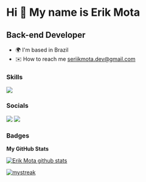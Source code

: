 Hi 👋 My name is Erik Mota
======================================================================================================================================

Back-end Developer
------------------

* 🌍 I'm based in Brazil
* ✉️ How to reach me [seriikmota.dev@gmail.com](mailto:seriikmota.dev@gmail.com)

### Skills

<p align="left">
    <a href="#">
        <img src="https://skillicons.dev/icons?i=java,ts,js,dotnet,cs,py,angular,bootstrap,docker,mysql,postgres&perline=11"/>
    </a>
</p>

### Socials

<p align="left">
  <a href="https://github.com/seriikmota"><img src="https://skillicons.dev/icons?i=github"/></a>
  <a href="https://www.linkedin.com/in/erikmota/"><img src="https://skillicons.dev/icons?i=linkedin"/></a>
</p>

### Badges

<b>My GitHub Stats</b>

<a href="#">![Erik Mota github stats](https://github-readme-stats.vercel.app/api?username=seriikmota&show_icons=true&theme=tokyonight)</a>

<a href="#">
    <img src="https://github-readme-streak-stats.herokuapp.com/?user=seriikmota&theme=tokyonight" alt="mystreak"/>
</a>


